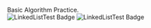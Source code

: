 Basic Algorithm Practice.  
![LinkedListTest Badge](https://img.shields.io/badge/dynamic/json?color=green&label=LinkedListTest&query=$[0].message&url=https%3A%2F%2Fraw.githubusercontent.com%2FLearningRiven%2FAlgorithmPractice%2Fmain%2Ftest-summary.json&style=flat)
![LinkedListTest Badge](https://img.shields.io/badge/dynamic/json?url=https%3A%2F%2Fraw.githubusercontent.com%2FLearningRiven%2FAlgorithmPractice%2Fmain%2Ftest-summary.json&query=%24%5B0%5D.message&label=LinkedListTest&color=%24%5B0%5D.passed%20%3D%3D%20%5B0%5D.total%20%3F%20green%20%3A%20red)
